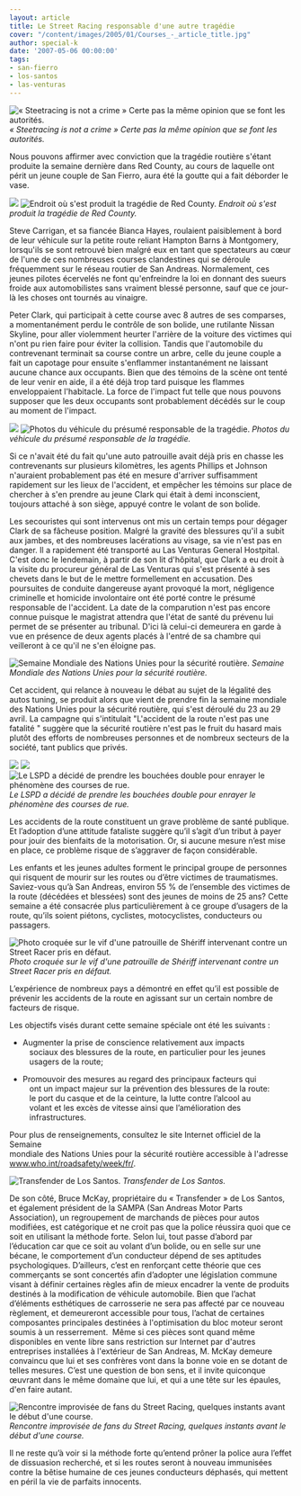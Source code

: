 ```yaml
---
layout: article
title: Le Street Racing responsable d'une autre tragédie
cover: "/content/images/2005/01/Courses_-_article_title.jpg"
author: special-k
date: '2007-05-06 00:00:00'
tags:
- san-fierro
- los-santos
- las-venturas
---
```


![« Steetracing is not a crime » Certe pas la même opinion que se font les autorités.](/content/images/2005/01/Courses_-_window_sticker.jpg)
_« Steetracing is not a crime » Certe pas la même opinion que se font les autorités._

Nous pouvons affirmer avec conviction que la tragédie routière s'étant produite la semaine dernière dans Red County, au cours de laquelle ont périt un jeune couple de San Fierro, aura été la goutte qui a fait déborder le vase.

![](/content/images/2005/01/Courses_-_Accident.jpg)
![Endroit où s'est produit la tragédie de Red County.](/content/images/2005/01/Courses_-_map_accident.jpg)
_Endroit où s'est produit la tragédie de Red County._

Steve Carrigan, et sa fiancée Bianca Hayes, roulaient paisiblement à bord de leur véhicule sur la petite route reliant Hampton Barns à Montgomery, lorsqu'ils se sont retrouvé bien malgré eux en tant que spectateurs au cœur de l'une de ces nombreuses courses clandestines qui se déroule fréquemment sur le réseau routier de San Andreas. Normalement, ces jeunes pilotes écervelés ne font qu'enfreindre la loi en donnant des sueurs froide aux automobilistes sans vraiment blessé personne, sauf que ce jour-là les choses ont tournés au vinaigre.

Peter Clark, qui participait à cette course avec 8 autres de ses comparses, a momentanément perdu le contrôle de son bolide, une rutilante Nissan Skyline, pour aller violemment heurter l'arrière de la voiture des victimes qui n'ont pu rien faire pour éviter la collision. Tandis que l'automobile du contrevenant terminait sa course contre un arbre, celle du jeune couple a fait un capotage pour ensuite s'enflammer instantanément ne laissant aucune chance aux occupants. Bien que des témoins de la scène ont tenté de leur venir en aide, il a été déjà trop tard puisque les flammes enveloppaient l'habitacle. La force de l'impact fut telle que nous pouvons supposer que les deux occupants sont probablement décédés sur le coup au moment de l'impact.

![](/content/images/2005/01/Courses_-_accident_tuning_car.jpg)
![Photos du véhicule du présumé responsable de la tragédie.](/content/images/2005/01/Courses_-_tuning_tow_truck.jpg)
_Photos du véhicule du présumé responsable de la tragédie._

Si ce n'avait été du fait qu'une auto patrouille avait déjà pris en chasse les contrevenants sur plusieurs kilomètres, les agents Phillips et Johnson n'auraient probablement pas été en mesure d'arriver suffisamment rapidement sur les lieux de l'accident, et empêcher les témoins sur place de chercher à s'en prendre au jeune Clark qui était à demi inconscient, toujours attaché à son siège, appuyé contre le volant de son bolide.

Les secouristes qui sont intervenus ont mis un certain temps pour dégager Clark de sa fâcheuse position. Malgré la gravité des blessures qu'il a subit aux jambes, et des nombreuses lacérations au visage, sa vie n'est pas en danger. Il a rapidement été transporté au Las Venturas General Hostpital. C'est donc le lendemain, à partir de son lit d'hôpital, que Clark a eu droit à la visite du procureur général de Las Venturas qui s'est présenté à ses chevets dans le but de le mettre formellement en accusation. Des poursuites de conduite dangereuse ayant provoqué la mort, négligence criminelle et homicide involontaire ont été porté contre le présumé responsable de l'accident. La date de la comparution n'est pas encore connue puisque le magistrat attendra que l'état de santé du prévenu lui permet de se présenter au tribunal. D'ici là celui-ci demeurera en garde à vue en présence de deux agents placés à l'entré de sa chambre qui veilleront à ce qu'il ne s'en éloigne pas.

![Semaine Mondiale des Nations Unies pour la sécurité routière.](/content/images/2005/01/Courses_-_semaine_ONU.jpg)
_Semaine Mondiale des Nations Unies pour la sécurité routière._

Cet accident, qui relance à nouveau le débat au sujet de la légalité des autos tuning, se produit alors que vient de prendre fin la semaine mondiale des Nations Unies pour la sécurité routière, qui s'est déroulé du 23 au 29 avril. La campagne qui s'intitulait "L'accident de la route n'est pas une fatalité " suggère que la sécurité routière n'est pas le fruit du hasard mais plutôt des efforts de nombreuses personnes et de nombreux secteurs de la société, tant publics que privés.

![](/content/images/2005/01/Courses_-_LSPD_bust.jpg)
![](/content/images/2005/01/Courses_-_LSPD_bust_2.jpg)
![Le LSPD a décidé de prendre les bouchées double pour enrayer le phénomène des courses de rue.](/content/images/2005/01/Courses_-_LSPD_traffic_stop.jpg)
_Le LSPD a décidé de prendre les bouchées double pour enrayer le phénomène des courses de rue._

Les accidents de la route constituent un grave problème de santé publique. Et l’adoption d’une attitude fataliste suggère qu’il s’agit d’un tribut à payer pour jouir des bienfaits de la motorisation. Or, si aucune mesure n’est mise en place, ce problème risque de s’aggraver de façon considérable.

Les enfants et les jeunes adultes forment le principal groupe de personnes qui risquent de mourir sur les routes ou d’être victimes de traumatismes. Saviez-vous qu’à San Andreas, environ 55 % de l’ensemble des victimes de la route (décédées et blessées) sont des jeunes de moins de 25 ans? Cette semaine a été consacrée plus particulièrement à ce groupe d’usagers de la route, qu’ils soient piétons, cyclistes, motocyclistes, conducteurs ou passagers.

![Photo croquée sur le vif d'une patrouille de Shériff intervenant contre un Street Racer pris en défaut.](/content/images/2005/01/Courses_-_Sheriff_bust.jpg)
_Photo croquée sur le vif d'une patrouille de Shériff intervenant contre un Street Racer pris en défaut._

L’expérience de nombreux pays a démontré en effet qu’il est possible de prévenir les accidents de la route en agissant sur un certain nombre de facteurs de risque.

Les objectifs visés durant cette semaine spéciale ont été les suivants :

- Augmenter la prise de conscience relativement aux impacts&nbsp;&nbsp;  
&nbsp;&nbsp; sociaux des blessures de la route, en particulier pour les jeunes  
&nbsp;&nbsp; usagers de la route;

- Promouvoir des mesures au regard des principaux facteurs qui  
&nbsp;&nbsp; ont un impact majeur sur la prévention des blessures de la route:  
&nbsp;&nbsp; le port du casque et de la ceinture, la lutte contre l’alcool au  
&nbsp;&nbsp; volant et les excès de vitesse ainsi que l’amélioration des  
&nbsp;&nbsp; infrastructures.

Pour plus de renseignements, consultez le site Internet officiel de la Semaine  
mondiale des Nations Unies pour la sécurité routière accessible à l'adresse www.who.int/roadsafety/week/fr/.

![Transfender de Los Santos.](/content/images/2005/01/Courses_-_transfender_dealer.jpg)
_Transfender de Los Santos._

De son côté, Bruce McKay, propriétaire du « Transfender » de Los Santos, et également président de la SAMPA (San Andreas Motor Parts Association), un regroupement de marchands de pièces pour autos modifiées, est catégorique et ne croit pas que la police réussira quoi que ce soit en utilisant la méthode forte. Selon lui, tout passe d’abord par l’éducation car que ce soit au volant d’un bolide, ou en selle sur une bécane, le comportement d’un conducteur dépend de ses aptitudes psychologiques. D’ailleurs, c’est en renforçant cette théorie que ces commerçants se sont concertés afin d’adopter une législation commune visant à définir certaines règles afin de mieux encadrer la vente de produits destinés à la modification de véhicule automobile. Bien que l’achat d’éléments esthétiques de carrosserie ne sera pas affecté par ce nouveau règlement, et demeureront accessible pour tous, l’achat de certaines composantes principales destinées à l'optimisation du bloc moteur seront soumis à un resserrement. &nbsp;Même si ces pièces sont quand même disponibles en vente libre sans restriction sur Internet par d'autres entreprises installées à l'extérieur de San Andreas, M. McKay demeure convaincu que lui et ses confrères vont dans la bonne voie en se dotant de telles mesures. C’est une question de bon sens, et il invite quiconque œuvrant dans le même domaine que lui, et qui a une tête sur les épaules, d'en faire autant.

![Rencontre improvisée de fans du Street Racing, quelques instants avant le début d'une course.](/content/images/2005/01/Courses_-_pitstop_meeting.jpg)
_Rencontre improvisée de fans du Street Racing, quelques instants avant le début d'une course._

Il ne reste qu’à voir si la méthode forte qu’entend prôner la police aura l’effet de dissuasion recherché, et si les routes seront à nouveau immunisées contre la bêtise humaine de ces jeunes conducteurs déphasés, qui mettent en péril la vie de parfaits innocents.

<!--kg-card-end: markdown-->
